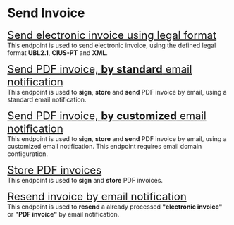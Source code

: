 # Send Invoice
<font size="5">[Send electronic invoice using legal format](../notebooks/country-format-async-request.ipynb)</font><br>
This endpoint is used to send electronic invoice, using the defined legal format **UBL2.1**, **CIUS-PT** and **XML**.

<font size="5">[Send PDF invoice, <b>by standard</b> email notification](../notebooks/pdf-async-request.ipynb)</font><br>
This endpoint is used to **sign**, **store** and **send** PDF invoice by email, using a standard email notification.

<font size="5">[Send PDF invoice, <b>by customized</b> email notification](../notebooks/pdf-async-request-customized-email.ipynb)</font><br>
This endpoint is used to **sign**, **store** and **send** PDF invoice by email, using a customized email notification. This endpoint requires email domain configuration.

<font size="5">[Store PDF invoices](../notebooks/pdf-async-request-store-only.ipynb)</font><br>
This endpoint is used to **sign** and **store** PDF invoices.

<font size="5">[Resend invoice by email notification](../notebooks/new-sent-notifications.ipynb)</font><br>
This endpoint is used to **resend** a already processed **"electronic invoice"** or **"PDF invoice"** by email notification.
